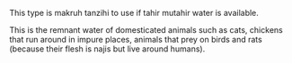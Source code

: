 This type is makruh tanzihi to use if tahir mutahir water is available.

This is the remnant water of domesticated animals such as cats, chickens that run around in impure places, animals that prey on birds and rats (because their flesh is najis but live around humans).